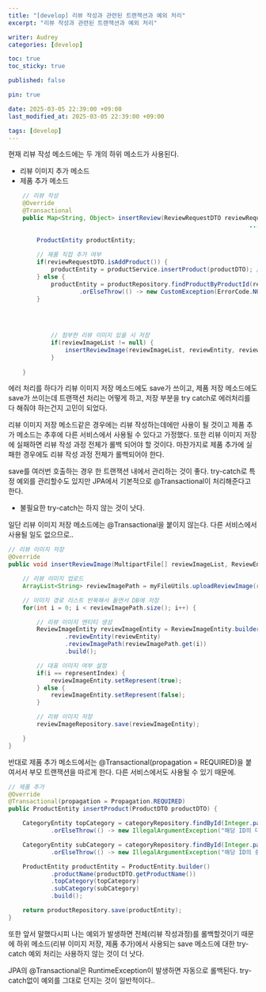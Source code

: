 ```yaml
---
title: "[develop] 리뷰 작성과 관련된 트랜잭션과 예외 처리"
excerpt: "리뷰 작성과 관련된 트랜잭션과 예외 처리"

writer: Audrey
categories: [develop]

toc: true
toc_sticky: true

published: false

pin: true

date: 2025-03-05 22:39:00 +09:00
last_modified_at: 2025-03-05 22:39:00 +09:00

tags: [develop]
---
```

현재 리뷰 작성 메소드에는 두 개의 하위 메소드가 사용된다.

- 리뷰 이미지 추가 메소드
- 제품 추가 메소드

```java
    // 리뷰 작성
    @Override
    @Transactional
    public Map<String, Object> insertReview(ReviewRequestDTO reviewRequestDTO, MultipartFile[] reviewImageList, CustomUserDetails user) {											
																	....
																	
        ProductEntity productEntity;																
																			    
        // 제품 직접 추가 여부
        if(reviewRequestDTO.isAddProduct()) {
            productEntity = productService.insertProduct(productDTO); // 제품 추가
        } else {
            productEntity = productRepository.findProductByProductId(reviewDTO.getProductId())
                    .orElseThrow(() -> new CustomException(ErrorCode.NOT_FOUND_PRODUCT)); // 기존 제품 조회
        }
        
        
																		....

	        // 첨부한 리뷰 이미지 있을 시 저장
	        if(reviewImageList != null) {
	            insertReviewImage(reviewImageList, reviewEntity, reviewRequestDTO.getRepresentIndex());
	        }
        
    }
```

에러 처리를 하다가 리뷰 이미지 저장 메소드에도 save가 쓰이고, 제품 저장 메소드에도 save가 쓰이는데 트랜잭션 처리는 어떻게 하고, 저장 부분을 try catch로 에러처리를 다 해줘야 하는건지 고민이 되었다.

리뷰 이미지 저장 메소드같은 경우에는 리뷰 작성하는데에만 사용이 될 것이고 제품 추가 메소드는 추후에 다른 서비스에서 사용될 수 있다고 가정했다. 또한 리뷰 이미지 저장에 실패하면 리뷰 작성 과정 전체가 롤백 되어야 할 것이다. 마찬가지로 제품 추가에 실패한 경우에도 리뷰 작성 과정 전체가 롤백되어야 한다.

save를 여러번 호출하는 경우 한 트랜잭션 내에서 관리하는 것이 좋다. try-catch로 특정 예외를 관리할수도 있지만 JPA에서 기본적으로 @Transactional이 처리해준다고 한다.

- 불필요한 try-catch는 하지 않는 것이 낫다.

일단 리뷰 이미지 저장 메소드에는 @Transactional을 붙이지 않는다. 다른 서비스에서 사용될 일도 없으므로..

```java
// 리뷰 이미지 저장
@Override
public void insertReviewImage(MultipartFile[] reviewImageList, ReviewEntity reviewEntity, int representIndex) {

    // 리뷰 이미지 업로드
    ArrayList<String> reviewImagePath = myFileUtils.uploadReviewImage(reviewImageList);

    // 이미지 경로 리스트 반복해서 돌면서 DB에 저장
    for(int i = 0; i < reviewImagePath.size(); i++) {

        // 리뷰 이미지 엔티티 생성
        ReviewImageEntity reviewImageEntity = ReviewImageEntity.builder()
                .reviewEntity(reviewEntity)
                .reviewImagePath(reviewImagePath.get(i))
                .build();

        // 대표 이미지 여부 설정
        if(i == representIndex) {
            reviewImageEntity.setRepresent(true);
        } else {
            reviewImageEntity.setRepresent(false);
        }

        // 리뷰 이미지 저장
        reviewImageRepository.save(reviewImageEntity);

    }
}
```

반대로 제품 추가 메소드에서는 @Transactional(propagation = REQUIRED)을 붙여서서 부모 트랜잭션을 따르게 한다. 다른 서비스에서도 사용될 수 있기 때문에.

```java
// 제품 추가
@Override
@Transactional(propagation = Propagation.REQUIRED)
public ProductEntity insertProduct(ProductDTO productDTO) {

    CategoryEntity topCategory = categoryRepository.findById(Integer.parseInt(productDTO.getTopCategory()))
            .orElseThrow(() -> new IllegalArgumentException("해당 ID의 대분류 카테고리를 찾을 수 없습니다."));

    CategoryEntity subCategory = categoryRepository.findById(Integer.parseInt(productDTO.getSubCategory()))
            .orElseThrow(() -> new IllegalArgumentException("해당 ID의 중분류 카테고리를 찾을 수 없습니다."));

    ProductEntity productEntity = ProductEntity.builder()
            .productName(productDTO.getProductName())
            .topCategory(topCategory)
            .subCategory(subCategory)
            .build();

    return productRepository.save(productEntity);
}
```

또한 앞서 말했다시피 나는 예외가 발생하면 전체(리뷰 작성과정)를 롤백할것이기 때문에 하위 메소드(리뷰 이미지 저장, 제품 추가)에서 사용되는 save 메소드에 대한 try-catch 예외 처리는 사용하지 않는 것이 더 낫다.

JPA의 @Transactional은 RuntimeException이 발생하면 자동으로 롤백된다. try-catch없이 예외를 그대로 던지는 것이 일반적이다..
